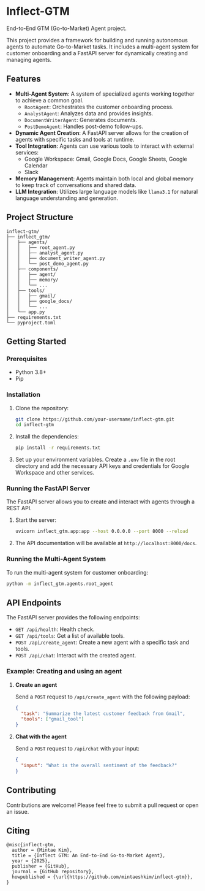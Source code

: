 # Inflect-GTM

End-to-End GTM (Go-to-Market) Agent project.

This project provides a framework for building and running autonomous agents to automate Go-to-Market tasks. It includes a multi-agent system for customer onboarding and a FastAPI server for dynamically creating and managing agents.

## Features

- **Multi-Agent System**: A system of specialized agents working together to achieve a common goal.
  - `RootAgent`: Orchestrates the customer onboarding process.
  - `AnalystAgent`: Analyzes data and provides insights.
  - `DocumentWriterAgent`: Generates documents.
  - `PostDemoAgent`: Handles post-demo follow-ups.
- **Dynamic Agent Creation**: A FastAPI server allows for the creation of agents with specific tasks and tools at runtime.
- **Tool Integration**: Agents can use various tools to interact with external services:
  - Google Workspace: Gmail, Google Docs, Google Sheets, Google Calendar
  - Slack
- **Memory Management**: Agents maintain both local and global memory to keep track of conversations and shared data.
- **LLM Integration**: Utilizes large language models like `llama3.1` for natural language understanding and generation.

## Project Structure

```
inflect-gtm/
├── inflect_gtm/
│   ├── agents/
│   │   ├── root_agent.py
│   │   ├── analyst_agent.py
│   │   ├── document_writer_agent.py
│   │   └── post_demo_agent.py
│   ├── components/
│   │   ├── agent/
│   │   ├── memory/
│   │   └── ...
│   ├── tools/
│   │   ├── gmail/
│   │   ├── google_docs/
│   │   └── ...
│   └── app.py
├── requirements.txt
└── pyproject.toml
```

## Getting Started

### Prerequisites

- Python 3.8+
- Pip

### Installation

1. Clone the repository:
   ```bash
   git clone https://github.com/your-username/inflect-gtm.git
   cd inflect-gtm
   ```

2. Install the dependencies:
   ```bash
   pip install -r requirements.txt
   ```

3. Set up your environment variables. Create a `.env` file in the root directory and add the necessary API keys and credentials for Google Workspace and other services.

### Running the FastAPI Server

The FastAPI server allows you to create and interact with agents through a REST API.

1. Start the server:
   ```bash
   uvicorn inflect_gtm.app:app --host 0.0.0.0 --port 8000 --reload
   ```

2. The API documentation will be available at `http://localhost:8000/docs`.

### Running the Multi-Agent System

To run the multi-agent system for customer onboarding:

```bash
python -m inflect_gtm.agents.root_agent
```

## API Endpoints

The FastAPI server provides the following endpoints:

- `GET /api/health`: Health check.
- `GET /api/tools`: Get a list of available tools.
- `POST /api/create_agent`: Create a new agent with a specific task and tools.
- `POST /api/chat`: Interact with the created agent.

### Example: Creating and using an agent

1.  **Create an agent**

    Send a `POST` request to `/api/create_agent` with the following payload:

    ```json
    {
      "task": "Summarize the latest customer feedback from Gmail",
      "tools": ["gmail_tool"]
    }
    ```

2.  **Chat with the agent**

    Send a `POST` request to `/api/chat` with your input:

    ```json
    {
      "input": "What is the overall sentiment of the feedback?"
    }
    ```

## Contributing

Contributions are welcome! Please feel free to submit a pull request or open an issue.

## Citing

```
@misc{inflect-gtm,
  author = {Mintae Kim},
  title = {Inflect GTM: An End-to-End Go-to-Market Agent},
  year = {2025},
  publisher = {GitHub},
  journal = {GitHub repository},
  howpublished = {\url{https://github.com/mintaeshkim/inflect-gtm}},
}
```
